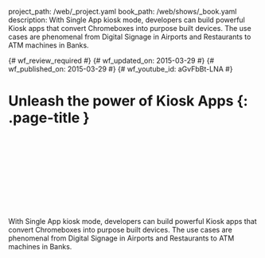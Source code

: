 project_path: /web/_project.yaml
book_path: /web/shows/_book.yaml
description: With Single App kiosk mode, developers can build powerful Kiosk apps that convert Chromeboxes into purpose built devices. The use cases are phenomenal from Digital Signage in Airports and Restaurants to ATM machines in Banks.

{# wf_review_required #}
{# wf_updated_on: 2015-03-29 #}
{# wf_published_on: 2015-03-29 #}
{# wf_youtube_id: aGvFbBt-LNA #}

# Unleash the power of Kiosk Apps {: .page-title }


<div class="video-wrapper">
  <iframe class="devsite-embedded-youtube-video" data-video-id="aGvFbBt-LNA"
          data-autohide="1" data-showinfo="0" frameborder="0" allowfullscreen>
  </iframe>
</div>


With Single App kiosk mode, developers can build powerful Kiosk apps that convert Chromeboxes into purpose built devices. The use cases are phenomenal from Digital Signage in Airports and Restaurants to ATM machines in Banks.
